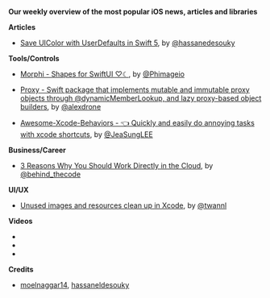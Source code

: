 **Our weekly overview of the most popular iOS news, articles and libraries**


**Articles**

* [Save UIColor with UserDefaults in Swift 5](https://medium.com/@hassaneldesouky/save-uicolor-with-userdefaults-in-swift-5-951ef1aa88e8), by [@hassanedesouky](https://twitter.com/hassanedesouky)


**Tools/Controls**

* [Morphi - Shapes for SwiftUI ♡☾](https://github.com/phimage/morphi), by [@Phimageio](https://twitter.com/Phimageio)

* [Proxy - Swift package that implements mutable and immutable proxy objects through @dynamicMemberLookup, and lazy proxy-based object builders](https://github.com/alexdrone/Proxy), by [@alexdrone](https://twitter.com/alexdrone)

* [Awesome-Xcode-Behaviors - 👈 Quickly and easily do annoying tasks with xcode shortcuts](https://github.com/JeaSungLEE/Awesome-Xcode-Behaviors), by [@JeaSungLEE](https://github.com/JeaSungLEE)

**Business/Career**

* [3 Reasons Why You Should Work Directly in the Cloud](https://www.welcometothejungle.co/en/articles/reasons-work-cloud), by [@behind_thecode](https://twitter.com/behind_thecode)

**UI/UX**

* [Unused images and resources clean up in Xcode](https://www.avanderlee.com/optimization/unused-images-clean-up), by [@twannl](https://twitter.com/twannl)

**Videos**

*
*
*

**Credits**

* [moelnaggar14](https://github.com/MoElnaggar14), [hassaneldesouky](https://github.com/HassanElDesouky)
